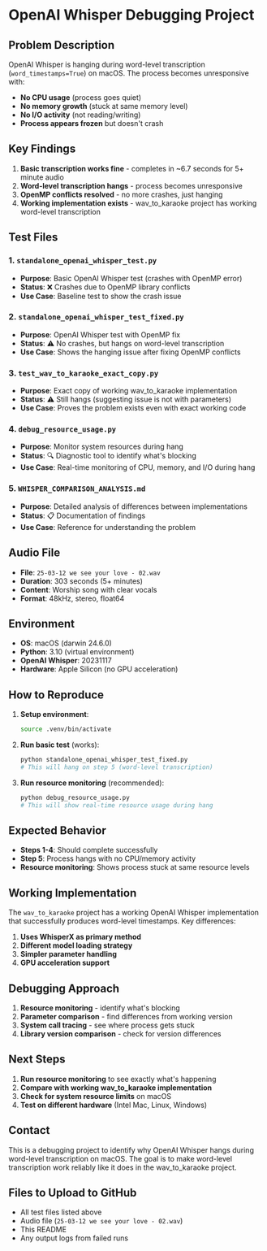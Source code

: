 # OpenAI Whisper Debugging Project

## Problem Description

OpenAI Whisper is hanging during word-level transcription (`word_timestamps=True`) on macOS. The process becomes unresponsive with:
- **No CPU usage** (process goes quiet)
- **No memory growth** (stuck at same memory level)
- **No I/O activity** (not reading/writing)
- **Process appears frozen** but doesn't crash

## Key Findings

1. **Basic transcription works fine** - completes in ~6.7 seconds for 5+ minute audio
2. **Word-level transcription hangs** - process becomes unresponsive
3. **OpenMP conflicts resolved** - no more crashes, just hanging
4. **Working implementation exists** - wav_to_karaoke project has working word-level transcription

## Test Files

### 1. `standalone_openai_whisper_test.py`
- **Purpose**: Basic OpenAI Whisper test (crashes with OpenMP error)
- **Status**: ❌ Crashes due to OpenMP library conflicts
- **Use Case**: Baseline test to show the crash issue

### 2. `standalone_openai_whisper_test_fixed.py`
- **Purpose**: OpenAI Whisper test with OpenMP fix
- **Status**: ⚠️ No crashes, but hangs on word-level transcription
- **Use Case**: Shows the hanging issue after fixing OpenMP conflicts

### 3. `test_wav_to_karaoke_exact_copy.py`
- **Purpose**: Exact copy of working wav_to_karaoke implementation
- **Status**: ⚠️ Still hangs (suggesting issue is not with parameters)
- **Use Case**: Proves the problem exists even with exact working code

### 4. `debug_resource_usage.py`
- **Purpose**: Monitor system resources during hang
- **Status**: 🔍 Diagnostic tool to identify what's blocking
- **Use Case**: Real-time monitoring of CPU, memory, and I/O during hang

### 5. `WHISPER_COMPARISON_ANALYSIS.md`
- **Purpose**: Detailed analysis of differences between implementations
- **Status**: 📋 Documentation of findings
- **Use Case**: Reference for understanding the problem

## Audio File

- **File**: `25-03-12 we see your love - 02.wav`
- **Duration**: 303 seconds (5+ minutes)
- **Content**: Worship song with clear vocals
- **Format**: 48kHz, stereo, float64

## Environment

- **OS**: macOS (darwin 24.6.0)
- **Python**: 3.10 (virtual environment)
- **OpenAI Whisper**: 20231117
- **Hardware**: Apple Silicon (no GPU acceleration)

## How to Reproduce

1. **Setup environment**:
   ```bash
   source .venv/bin/activate
   ```

2. **Run basic test** (works):
   ```bash
   python standalone_openai_whisper_test_fixed.py
   # This will hang on step 5 (word-level transcription)
   ```

3. **Run resource monitoring** (recommended):
   ```bash
   python debug_resource_usage.py
   # This will show real-time resource usage during hang
   ```

## Expected Behavior

- **Steps 1-4**: Should complete successfully
- **Step 5**: Process hangs with no CPU/memory activity
- **Resource monitoring**: Shows process stuck at same resource levels

## Working Implementation

The `wav_to_karaoke` project has a working OpenAI Whisper implementation that successfully produces word-level timestamps. Key differences:

1. **Uses WhisperX as primary method**
2. **Different model loading strategy**
3. **Simpler parameter handling**
4. **GPU acceleration support**

## Debugging Approach

1. **Resource monitoring** - identify what's blocking
2. **Parameter comparison** - find differences from working version
3. **System call tracing** - see where process gets stuck
4. **Library version comparison** - check for version differences

## Next Steps

1. **Run resource monitoring** to see exactly what's happening
2. **Compare with working wav_to_karaoke implementation**
3. **Check for system resource limits** on macOS
4. **Test on different hardware** (Intel Mac, Linux, Windows)

## Contact

This is a debugging project to identify why OpenAI Whisper hangs during word-level transcription on macOS. The goal is to make word-level transcription work reliably like it does in the wav_to_karaoke project.

## Files to Upload to GitHub

- All test files listed above
- Audio file (`25-03-12 we see your love - 02.wav`)
- This README
- Any output logs from failed runs
